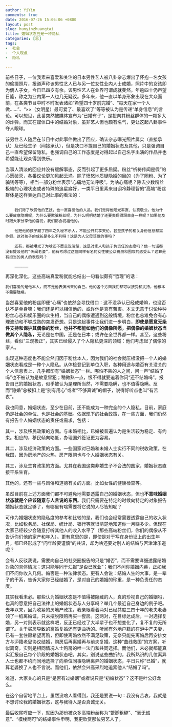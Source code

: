 ```yaml
---
author: YiYin
comments: true
date: 2016-07-26 15:05:06 +0800
layout: post
slug: hunyinzhuangtai
title: 婚姻状态应是一种隐私
categories: [思]
tags:
-  社会
-  个人观点
-  隐私

---
```


前些日子，一位我素来喜爱和关注的日本男性艺人被八卦杂志爆出了怀抱一名女孩的偷摄照片，报道声称该男性艺人已与另一位女性业内人士成婚，照片中的女孩即为俩人子女，今日已四岁有余。该男性艺人在业界可谓成就斐然，年逾四十仍声望日隆，称之为业内第一人也几无疑议。多年来，他一直以单身形象出现在大众面前，在各类节目中时不时发表诸如“希望四十岁前完婚”、“每天在家一个人做……”、“××（女明星）最可爱了、最喜欢了”等等被认为是传递“单身信息”的言论。可以想见，此番突然被媒体宣布为“已婚有子”，是投向其粉丝群体的一颗多大的炸弹。而其在媒体口中的结婚对象，虽非艺人但也颇有名气，更让这起八卦事件夺人眼球。

该男性艺人随后在节目中对此事件做出了回应，确认杂志曝光照片属实（直接承认）及已经生子（间接承认），但是决口不提自己的婚姻状态及其他，只是强调自己一直希望保留隐私，也强调自己的工作态度是对得起以自己名字出演的作品并也希望能让观众得到快乐。

当事人清淡的回应并没有缓解事态，反而引起了更多质疑。粉丝“祈祷传闻是假”的心愿破灭，各番议论更加风起云涌。除了愤怒地质疑隐婚的目的（为了圈粉、为了骗钱等等），相当一部分粉丝表示“心痛地无法呼吸”。为啥心痛呢？除去少数粉丝极端的心理状态或者特殊的追星癖好，一类平日里素来自诩冷静理智的“高端”粉丝群体是这样表达自己对此事的看法的：

<code>
	我们除了欣赏他的艺技，也一直喜爱他的人品，我们觉得他阳光率直、认真敬业。他为什么要故意隐瞒呢，为什么要欺骗粉丝呢，为什么明明结婚了还要表现得跟单身一样呢？如果他及时跟大家分享他的喜悦，我们都会祝福他的。<br>
	他把他的孩子藏了四年之久秘不示人，不能公开共享天伦，甚至孩子的相关身份信息都需作假，这对孩子的成长是多么不利呀！这是为人父母该做的事吗？<br>
	还有，都被曝光了为啥还不愿意说清楚，这是对家人和孩子负责任的态度吗？他一句话都没有提及他的“传闻老婆”，他有考虑过这位同样有名的女性被公众猜测和围攻的感受么？这算是有担当的男人的表现吗？<br>
	………………
</code>

再深化深化，这些高端真爱粉就能总结出一句看似颇有“哲理”的话：

<code>我们喜爱的是他本人，而不是他表演出来的自己。他的各个方面我们都可以接受和支持，他根本不需要隐瞒。</code>

当然喜爱他的粉丝即便“心痛”也依然会寻找借口：这不没承认已经成婚嘛，也没否认不是单身嘛；我们还是可以相信他的，或许他是真有苦衷。本文无意于讨论种种粉丝心态和娱乐圈的众生相，当自己的偶像遭遇到这般情境，粉丝也总难免会有心理波动和不够成熟的突发奇想。只是这起事件让我们进一步明白，<b>即使是愿意无条件支持和保护其偶像的粉丝，也并不都能如他们的偶像所愿，把偶像的婚姻状态当做其个人隐私，</b>无论是在中国，还是在日本；或许在全世界都一样。甚至，这些粉丝，看似“三观极正”，其实已经侵入了个人隐私更深的领域：他们考虑起了偶像的家人。

出现这种态度也不能全然归因于粉丝本人，因为我们的社会就压根没把一个人的婚姻状态看成是一种个人隐私。从体检登记到单位入职，各种用途与婚否有关没关的个人信息表上，几乎都印有“婚姻状态”一栏。哪怕不熟的人之间，问一声“结婚了吗”也不被认为是故意冒犯；稍微熟一点，恨不得就要追着你问“还不结婚吗”。报告自己的婚姻状态，似乎被认为是理所当然，不需要隐瞒，也不值得隐瞒。反而“隐婚”总被扣上是“别有用心”或者“不够真诚”的帽子，说得好听点也叫“有苦衷”。

我也同意，婚姻状态，至少在目前，还不能成为一种完全的个人隐私。目前，家庭仍是社会的单位、也是社会的基础。依据现下的社会政策，在一些方面，我们仍然有报告个人婚姻状态的责任或需求，包括：

其一，涉及移民政策的方面。与未婚相比，已婚被普遍认为是生活较为稳定、有约束。相应的，移民倾向略低，办理国外签证更为容易。

其二，涉及经济政策的方面。一些国家对已婚和未婚人士实行不同的税收政策。在我国，因为房地产的火热，房产限购也与个人婚姻状态有关。

其三，涉及生育政策的方面。尤其在我国这类非婚生子不合法的国家，婚姻状态直接干系生育。

其他的，还有一些与风俗和道德有关的方面。比如女性的健康检查等。

虽然目前在上述方面我们都不可避免地需要透露自己的婚姻状态，但也<b>不意味婚姻状态就是个应该随意与人言说的东西</b>。我们只需要在特定的时候向特定的对象报告婚姻状态就足够了，有哪里有啥需要将它说的人尽皆知呢？

可作为婚姻状态的隐私度的参考和比较的是，我们也会经常需要透露自己的收入状况，比如税务局、社保局、统计局、银行等就很清楚地知道你一月赚多少。但现在大家已经较少会随意打听其他人的收入水平了（那些高端粉丝们，你们的偶像从不告诉你们他的家产和年入）。更有意思的是，即使是对于写在身份证上的出生年月，都已经形成了“问年龄要谨慎”的共识，却为啥还要对别人的结婚与否津津乐道呢？

会有人反驳我说，需要向自己的社交圈报告的只是“婚否”，而不需要详细透露结婚对象的具体情况；这只能等同于汇报“是否已就业”；我们不问你婚姻内幕，正如我们不问你收入几何。婚否是一种法律状态。更有人会说：结婚人生的大事，是一辈子的干系，告诉大家你已经结婚了，是对自己的婚姻的珍重，是一种负责任的态度。

其实我看未必。那些认为婚姻状态是不值得被隐藏的人，真的珍视自己的婚姻吗，也真的愿意把自己法律上的婚姻状态与人分享吗？举几个最近自己身边的例子吧。去年以来，因为收紧的房地产政策，我亲眼看着两对已经共度三四十年的老夫老妻领了一纸离婚证，只未摆脱限购再买一套房。这两对，在目标达成后，一对选择复婚，另一对则表示就这样吧，反正已经过了大半辈子也不想变化了，复不复的无所谓了。关于买房导致的离婚复婚还有更曲折的。听闻有外地户籍的在沪中产夫妻，已有一套住房希望再购，但即使离婚依然不满足政策，无奈只能先离婚后再安排女方与沪籍老叟协议结婚，购房后再离婚再与前夫复婚。这种“曲线救国”的方案，听似离奇，实则是相同情况人士购房的唯一法门和共同选择。而他们，未必就都能真实汇报自己每个阶段的婚姻状态吧。其实，别说这些曲折的，我所熟识的几位离异人士也都不约而同地选择了向单位同事隐瞒离异的婚姻状态，平日只称“已婚”，就算老婆换了人也不言说。而他们，依然会兴高采烈地追索他人“结婚了吗”。

难道，大家关心的只是“是否有过婚姻”或者说只是“初婚状态”？这不是叶公好龙么。

在这个自留地平台上，虽然没啥人看得到，我还是要说一句：我没有苦衷，我就是不想讨论我的婚姻状态，这与我待人是否真诚无关。

最后收尾呼应一下，就因为那份被众多高端粉丝称为“蹩脚粗糙”、“毫无诚意”、“模棱两可”的结婚事件申明，我更欣赏那位男艺人了。